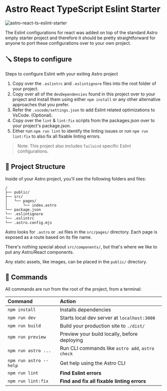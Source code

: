 # Astro React TypeScript Eslint Starter

![astro-react-ts-eslint-starter](https://socialify.git.ci/kaje94/astro-react-ts-eslint-starter/image?description=1&descriptionEditable=Astro%20starter%20project%20with%20Eslint%20fully%20configured%20for%20React%20%26%20TypeScript&forks=1&issues=1&name=1&owner=1&pattern=Circuit%20Board&stargazers=1&theme=Auto)

The Eslint configurations for react was added on top of the standard Astro empty starter project and therefore it should be pretty straightforward for anyone to port these configurations over to your own project.

## 🪛 Steps to configure

Steps to configure Eslint with your exiting Astro project

1. Copy over the `.eslintrc` and `.eslintignore` files into the root folder of your project.
2. Copy over all of the `devDependencies` found in this project over to your project and install them using either `npm install` or any other alternative approaches that you prefer.
3. Refer the `.vscode/settings.json` to add Eslint related optimizations to VsCode. (Optional).
4. Copy over the `lint` & `lint:fix` scripts from the packages.json over to your project's package.json.
5. Either run `npm run lint` to identify the linting issues or run `npm run lint:fix` to also fix all fixable linting errors.

> Note: This project also includes `Tailwind` specific Eslint configurations.

## 🚀 Project Structure

Inside of your Astro project, you'll see the following folders and files:

```
/
├── public/
├── src/
│   └── pages/
│       └── index.astro
└── package.json
└── .eslintignore
└── .eslintrc
└── .astro.config.mjs
```

Astro looks for `.astro` or `.md` files in the `src/pages/` directory. Each page is exposed as a route based on its file name.

There's nothing special about `src/components/`, but that's where we like to put any Astro/React components.

Any static assets, like images, can be placed in the `public/` directory.

## 🧞 Commands

All commands are run from the root of the project, from a terminal:

| Command                | Action                                                   |
| :--------------------- | :------------------------------------------------------- |
| `npm install`          | Installs dependencies                                    |
| `npm run dev`          | Starts local dev server at `localhost:3000`              |
| `npm run build`        | Build your production site to `./dist/`                  |
| `npm run preview`      | Preview your build locally, before deploying             |
| `npm run astro ...`    | Run CLI commands like `astro add`, `astro check`         |
| `npm run astro --help` | Get help using the Astro CLI                             |
| `npm run lint`         | <strong>Find Eslint errors</strong>                      |
| `npm run lint:fix`     | <strong>Find and fix all fixable linting errors</strong> |
